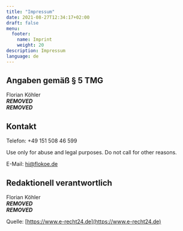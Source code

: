 ```yaml
---
title: "Impressum"
date: 2021-08-27T12:34:17+02:00
draft: false
menu:
  footer:
    name: Imprint
    weight: 20
description: Impressum
language: de
---
```


## Angaben gem&auml;&szlig; &sect; 5 TMG

Florian Köhler  
***REMOVED***  
***REMOVED***

## Kontakt

Telefon: +49 151 508 46 599

Use only for abuse and legal purposes. Do not call for other reasons.

E-Mail: hi@flokoe.de

## Redaktionell verantwortlich

Florian Köhler  
***REMOVED***  
***REMOVED***

Quelle: [https://www.e-recht24.de](https://www.e-recht24.de)
